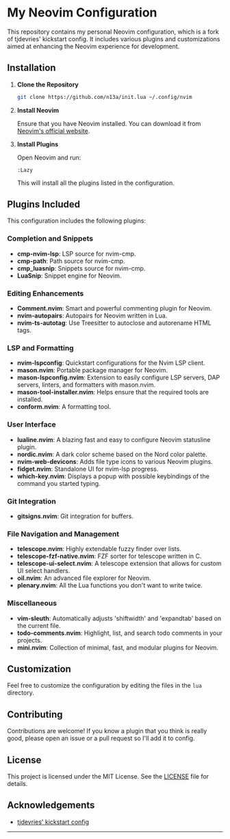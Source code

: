 # My Neovim Configuration

This repository contains my personal Neovim configuration, which is a fork of tjdevries' kickstart config. It includes various plugins and customizations aimed at enhancing the Neovim experience for development.

## Installation

1. **Clone the Repository**

   ```sh
   git clone https://github.com/n13a/init.lua ~/.config/nvim
   ```

2. **Install Neovim**

   Ensure that you have Neovim installed. You can download it from [Neovim's official website](https://neovim.io/).

3. **Install Plugins**

   Open Neovim and run:

   ```vim
   :Lazy
   ```

   This will install all the plugins listed in the configuration.

## Plugins Included

This configuration includes the following plugins:

### Completion and Snippets
- **cmp-nvim-lsp**: LSP source for nvim-cmp.
- **cmp-path**: Path source for nvim-cmp.
- **cmp_luasnip**: Snippets source for nvim-cmp.
- **LuaSnip**: Snippet engine for Neovim.

### Editing Enhancements
- **Comment.nvim**: Smart and powerful commenting plugin for Neovim.
- **nvim-autopairs**: Autopairs for Neovim written in Lua.
- **nvim-ts-autotag**: Use Treesitter to autoclose and autorename HTML tags.

### LSP and Formatting
- **nvim-lspconfig**: Quickstart configurations for the Nvim LSP client.
- **mason.nvim**: Portable package manager for Neovim.
- **mason-lspconfig.nvim**: Extension to easily configure LSP servers, DAP servers, linters, and formatters with mason.nvim.
- **mason-tool-installer.nvim**: Helps ensure that the required tools are installed.
- **conform.nvim**: A formatting tool.

### User Interface
- **lualine.nvim**: A blazing fast and easy to configure Neovim statusline plugin.
- **nordic.nvim**: A dark color scheme based on the Nord color palette.
- **nvim-web-devicons**: Adds file type icons to various Neovim plugins.
- **fidget.nvim**: Standalone UI for nvim-lsp progress.
- **which-key.nvim**: Displays a popup with possible keybindings of the command you started typing.

### Git Integration
- **gitsigns.nvim**: Git integration for buffers.

### File Navigation and Management
- **telescope.nvim**: Highly extendable fuzzy finder over lists.
- **telescope-fzf-native.nvim**: FZF sorter for telescope written in C.
- **telescope-ui-select.nvim**: A telescope extension that allows for custom UI select handlers.
- **oil.nvim**: An advanced file explorer for Neovim.
- **plenary.nvim**: All the Lua functions you don't want to write twice.

### Miscellaneous
- **vim-sleuth**: Automatically adjusts 'shiftwidth' and 'expandtab' based on the current file.
- **todo-comments.nvim**: Highlight, list, and search todo comments in your projects.
- **mini.nvim**: Collection of minimal, fast, and modular plugins for Neovim.

## Customization

Feel free to customize the configuration by editing the files in the `lua` directory.

## Contributing

Contributions are welcome! If you know a plugin that you think is really good, please open an issue or a pull request so I'll add it to config.

## License

This project is licensed under the MIT License. See the [LICENSE](LICENSE) file for details.

## Acknowledgements

- [tjdevries' kickstart config](https://github.com/nvim-lua/kickstart.nvim)

---
